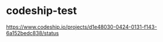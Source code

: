codeship-test
=============
https://www.codeship.io/projects/d1e48030-0424-0131-f143-6a152bedc838/status